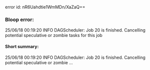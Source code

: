 error id: nR6Uahdtie1WmMDn/XaZaQ==
### Bloop error:

25/06/18 00:19:20 INFO DAGScheduler: Job 20 is finished. Cancelling potential speculative or zombie tasks for this job
#### Short summary: 

25/06/18 00:19:20 INFO DAGScheduler: Job 20 is finished. Cancelling potential speculative or zombie ...